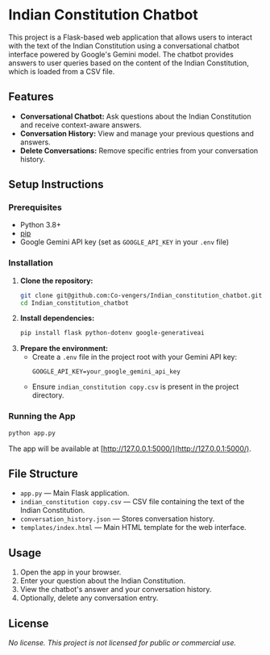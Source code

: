 # Indian Constitution Chatbot

This project is a Flask-based web application that allows users to interact with the text of the Indian Constitution using a conversational chatbot interface powered by Google's Gemini model. The chatbot provides answers to user queries based on the content of the Indian Constitution, which is loaded from a CSV file.

## Features
- **Conversational Chatbot:** Ask questions about the Indian Constitution and receive context-aware answers.
- **Conversation History:** View and manage your previous questions and answers.
- **Delete Conversations:** Remove specific entries from your conversation history.

## Setup Instructions

### Prerequisites
- Python 3.8+
- [pip](https://pip.pypa.io/en/stable/)
- Google Gemini API key (set as `GOOGLE_API_KEY` in your `.env` file)

### Installation
1. **Clone the repository:**
   ```bash
   git clone git@github.com:Co-vengers/Indian_constitution_chatbot.git
   cd Indian_constitution_chatbot
   ```
2. **Install dependencies:**
   ```bash
   pip install flask python-dotenv google-generativeai
   ```
3. **Prepare the environment:**
   - Create a `.env` file in the project root with your Gemini API key:
     ```env
     GOOGLE_API_KEY=your_google_gemini_api_key
     ```
   - Ensure `indian_constitution copy.csv` is present in the project directory.

### Running the App
```bash
python app.py
```
The app will be available at [http://127.0.0.1:5000/](http://127.0.0.1:5000/).

## File Structure
- `app.py` — Main Flask application.
- `indian_constitution copy.csv` — CSV file containing the text of the Indian Constitution.
- `conversation_history.json` — Stores conversation history.
- `templates/index.html` — Main HTML template for the web interface.

## Usage
1. Open the app in your browser.
2. Enter your question about the Indian Constitution.
3. View the chatbot's answer and your conversation history.
4. Optionally, delete any conversation entry.

## License

_No license. This project is not licensed for public or commercial use._
